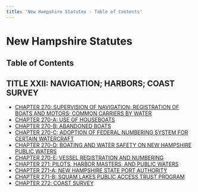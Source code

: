 ```yaml
---
title: 'New Hampshire Statutes - Table of Contents'
---
```


New Hampshire Statutes
======================

Table of Contents
-----------------

TITLE XXII: NAVIGATION; HARBORS; COAST SURVEY
---------------------------------------------

-   [CHAPTER 270: SUPERVISION OF NAVIGATION; REGISTRATION OF BOATS AND
    MOTORS; COMMON CARRIERS BY WATER](270.html)
-   [CHAPTER 270-A: USE OF HOUSEBOATS](270-A.html)
-   [CHAPTER 270-B: ABANDONED BOATS](270-B.html)
-   [CHAPTER 270-C: ADOPTION OF FEDERAL NUMBERING SYSTEM FOR CERTAIN
    WATERCRAFT](270-C.html)
-   [CHAPTER 270-D: BOATING AND WATER SAFETY ON NEW HAMPSHIRE PUBLIC
    WATERS](270-D.html)
-   [CHAPTER 270-E: VESSEL REGISTRATION AND NUMBERING](270-E.html)
-   [CHAPTER 271: PILOTS, HARBOR MASTERS, AND PUBLIC WATERS](271.html)
-   [CHAPTER 271-A: NEW HAMPSHIRE STATE PORT AUTHORITY](271-A.html)
-   [CHAPTER 271-B: SQUAM LAKES PUBLIC ACCESS TRUST PROGRAM](271-B.html)
-   [CHAPTER 272: COAST SURVEY](272.html)
